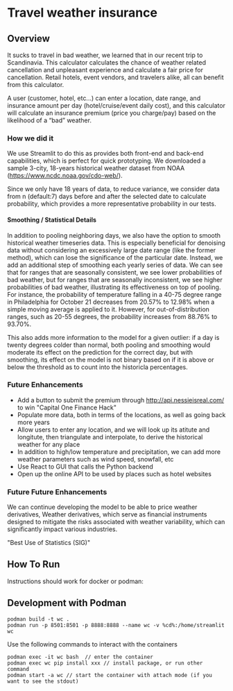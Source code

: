 # Travel weather insurance

## Overview

It sucks to travel in bad weather, we learned that in our recent trip to Scandinavia. This calculator calculates the chance of weather related cancellation and unpleasant experience and calculate a fair price for cancellation. Retail hotels, event vendors, and travelers alike, all can benefit from this calculator.

A user (customer, hotel, etc...) can enter a location, date range, and insurance amount per day (hotel/cruise/event daily cost), and this calculator will calculate an insurance premium (price you charge/pay) based on the likelihood of a “bad” weather.

### How we did it

We use Streamlit to do this as provides both front-end and back-end capabilities, which is perfect for quick prototyping. We downloaded a sample 3-city, 18-years historical weather dataset from NOAA (https://www.ncdc.noaa.gov/cdo-web/).

Since we only have 18 years of data, to reduce variance, we consider data from n (default:7) days before and after the selected date to calculate probability, which provides a more representative probability in our tests.

#### Smoothing / Statistical Details

In addition to pooling neighboring days, we also have the option to smooth historical weather timeseries data. This is especially beneficial for denoising data without considering an excessively large date range (like the former method), which can lose the significance of the particular date. Instead, we add an additional step of smoothing each yearly series of data. We can see that for ranges that are seasonally consistent, we see lower probabilities of bad weather, but for ranges that are seasonally inconsistent, we see higher probabilities of bad weather, illustrating its effectiveness on top of pooling. For instance, the probability of temperature falling in a 40-75 degree range in Philadelphia for October 21 decreases from 20.57% to 12.98% when a simple moving average is applied to it. However, for out-of-distribution ranges, such as 20-55 degrees, the probability increases from 88.76% to 93.70%.

This also adds more information to the model for a given outlier: if a day is twenty degrees colder than normal, both pooling and smoothing would moderate its effect on the prediction for the correct day, but with smoothing, its effect on the model is not binary based on if it is above or below the threshold as to count into the historicla percentages.

### Future Enhancements

- Add a button to submit the premium through http://api.nessieisreal.com/ to win "Capital One Finance Hack"
- Populate more data, both in terms of the locations, as well as going back more years
- Allow users to enter any location, and we will look up its atitute and longitute, then triangulate and interpolate, to derive the historical weather for any place
- In addition to high/low temperature and precipitation, we can add more weather parameters such as wind speed, snowfall, etc
- Use React to GUI that calls the Python backend
- Open up the online API to be used by places such as hotel websites

### Future Future Enhancements

We can continue developing the model to be able to price weather derivatives, Weather derivatives, which serve as financial instruments designed to mitigate the risks associated with weather variability, which can significantly impact various industries.

"Best Use of Statistics (SIG)"

## How To Run

Instructions should work for docker or podman:

## Development with Podman

```
podman build -t wc .
podman run -p 8501:8501 -p 8888:8888 --name wc -v %cd%:/home/streamlit wc
```

Use the following commands to interact with the containers

```
podman exec -it wc bash  // enter the container
podman exec wc pip install xxx // install package, or run other command
podman start -a wc // start the container with attach mode (if you want to see the stdout)
```
